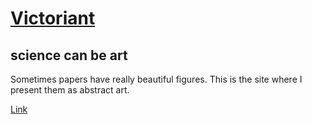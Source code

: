 # [Victoriant](http://victoriant.tumblr.com/)
## science can be art

Sometimes papers have really beautiful figures.  This is the site where I present them as abstract art.

[Link](http://victoriant.tumblr.com/)